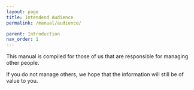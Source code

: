 ```yaml
---
layout: page
title: Intendend Audience
permalink: /manual/audience/

parent: Introduction
nav_order: 1
---
```


This manual is compiled for those of us that are responsible for managing other
people. 

If you do not manage others, we hope that the information will still be of
value to you.

